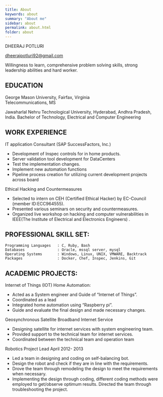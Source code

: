 ```yaml
---
title: About
keywords: about
summary: "About me"
sidebar: about
permalink: about.html
folder: about
---
```


DHEERAJ POTLURI

dheerajpotluri92@gmail.com


Willingness to learn, comprehensive problem solving skills, strong leadership abilities and hard worker.

## EDUCATION
George Mason University, Fairfax, Virginia	
Telecommunications, MS

Jawaharlal Nehru Technological University, Hyderabad, Andhra Pradesh, India.
Bachelor of Technology, Electrical and Computer Engineering

## WORK EXPERIENCE

IT application Consultant (SAP SuccessFactors, Inc.)
   * Development of Inspec controls for in home products. 
   * Server validation tool development for DataCenters
   * Test the implementation changes.
   * Implement new automation functions
   * Pipeline process creation for utilizing current development projects across board

Ethical Hacking and Countermeasures
   * Selected to intern on CEH (Certified Ethical Hacker) by EC-Council (member ID:ECC964555).
   * Presented various seminars on security and countermeasures.
   * Organized live workshop on hacking and computer vulnerabilities in IEEE(The Institute of Electrical and Electronics Engineers) .

## PROFESSIONAL SKILL SET:
    Programming Languages   : C, Ruby, Bash 
    Databases               : Oracle, mssql server, mysql
    Operating Systems       : Windows, Linux, UNIX, VMWARE, Backtrack
    Packages                : Docker, Chef, Inspec, Jenkins, Git


## ACADEMIC PROJECTS:

Internet of Things (IOT) Home Automation:
   * Acted as a System engineer and Guide of “Internet of Things”.
   * Coordinated as a lead 
   * Integrated home automation using “Raspberry pi”.
   * Guide and evaluate the final design and made necessary changes.

Geosynchronous Satellite Broadband Internet Service		
   * Designing satellite for internet services with system engineering team.
   * Provided support to the technical team for internet services.
   * Coordinated between the technical team and operation team

Robotics Project Lead									April 2012- 2013
   * Led a team in designing and coding on self-balancing bot. 
   * Design the robot and check if they are in line with the requirements. 
   * Drove the team through remodeling the design to meet the requirements when necessary. 
   * Implementing the design through coding, different coding methods were employed to get/observe optimum results. Directed the team through troubleshooting the project.  
